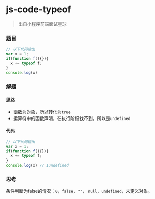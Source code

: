 # js-code-typeof

> 出自小程序前端面试星球

### 题目

```javascript
// 以下代码输出
var x = 1;
if(function f(){}){
  x += typeof f;
}
console.log(x)
```



### 解题

#### 思路

* 函数为对象，所以转化为`true`
* 运算符中的函数声明，在执行阶段找不到，所以是`undefined`

#### 代码

```javascript
// 以下代码输出
var x = 1;
if(function f(){}){
  x += typeof f;
}
console.log(x) // 1undefined
```



### 思考

条件判断为false的情况：`0`，`false`，`""`， `null`，`undefined`，未定义对象。